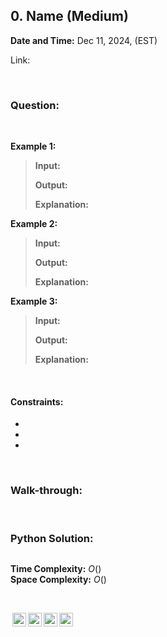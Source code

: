 ## 0. Name (Medium)
**Date and Time:** Dec 11, 2024,  (EST)

Link: 

<br>

### Question:


<br>

**Example 1:**
> **Input:**
> 
> **Output:**
>
> **Explanation:**

**Example 2:**
> **Input:**
> 
> **Output:**
>
> **Explanation:**

**Example 3:**
> **Input:**
> 
> **Output:**
>
> **Explanation:**

<br>

#### Constraints:
* 

* 

* 

<br>

### Walk-through: 


<br>

### Python Solution:
```python

```
**Time Complexity:** $O()$ <br>
**Space Complexity:** $O()$

<br>

<img style="height:22px!important;margin-left:3px;vertical-align:text-bottom;" src="https://mirrors.creativecommons.org/presskit/icons/cc.svg?ref=chooser-v1" alt="CC BY-NC-SA" title="CC BY-NC-SA"><img style="height:22px!important;margin-left:3px;vertical-align:text-bottom;" src="https://mirrors.creativecommons.org/presskit/icons/by.svg?ref=chooser-v1" alt="BY: credit must be given to the creator" title="BY: credit must be given to the creator"><img style="height:22px!important;margin-left:3px;vertical-align:text-bottom;" src="https://mirrors.creativecommons.org/presskit/icons/nc.svg?ref=chooser-v1" alt="NC: Only noncommercial uses of the work are permitted" title="NC: Only noncommercial uses of the work are permitted"><img style="height:22px!important;margin-left:3px;vertical-align:text-bottom;" src="https://mirrors.creativecommons.org/presskit/icons/sa.svg?ref=chooser-v1" alt="SA: Adaptations must be shared under the same terms" title="SA: Adaptations must be shared under the same terms">